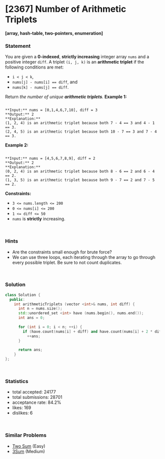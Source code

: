 # [2367] Number of Arithmetic Triplets

**[array, hash-table, two-pointers, enumeration]**

### Statement

You are given a **0-indexed**, **strictly increasing** integer array `nums` and a positive integer `diff`. A triplet `(i, j, k)` is an **arithmetic triplet** if the following conditions are met:

* `i < j < k`,
* `nums[j] - nums[i] == diff`, and
* `nums[k] - nums[j] == diff`.



Return *the number of unique **arithmetic triplets**.*
**Example 1:**

```

**Input:** nums = [0,1,4,6,7,10], diff = 3
**Output:** 2
**Explanation:**
(1, 2, 4) is an arithmetic triplet because both 7 - 4 == 3 and 4 - 1 == 3.
(2, 4, 5) is an arithmetic triplet because both 10 - 7 == 3 and 7 - 4 == 3. 

```

**Example 2:**

```

**Input:** nums = [4,5,6,7,8,9], diff = 2
**Output:** 2
**Explanation:**
(0, 2, 4) is an arithmetic triplet because both 8 - 6 == 2 and 6 - 4 == 2.
(1, 3, 5) is an arithmetic triplet because both 9 - 7 == 2 and 7 - 5 == 2.

```

**Constraints:**
* `3 <= nums.length <= 200`
* `0 <= nums[i] <= 200`
* `1 <= diff <= 50`
* `nums` is **strictly** increasing.


<br>

### Hints

- Are the constraints small enough for brute force?
- We can use three loops, each iterating through the array to go through every possible triplet. Be sure to not count duplicates.

<br>

### Solution

```cpp
class Solution {
  public:
    int arithmeticTriplets (vector <int>& nums, int diff) {
      int n = nums.size();
      std::unordered_set <int> have (nums.begin(), nums.end());
      int ans = 0;
      
      for (int i = 0; i < n; ++i) {
        if (have.count(nums[i] + diff) and have.count(nums[i] + 2 * diff))
          ++ans;
      }
      
      return ans;
    }
};
```

<br>

### Statistics

- total accepted: 24177
- total submissions: 28701
- acceptance rate: 84.2%
- likes: 169
- dislikes: 6

<br>

### Similar Problems

- [Two Sum](https://leetcode.com/problems/two-sum) (Easy)
- [3Sum](https://leetcode.com/problems/3sum) (Medium)
